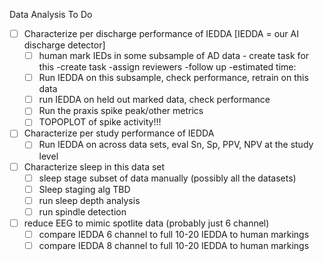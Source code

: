 Data Analysis To Do
- [ ] Characterize per discharge performance of IEDDA [IEDDA = our AI discharge detector]
  - [ ] human mark IEDs in some subsample of AD data - create task for this
    -create task
    -assign reviewers
    -follow up
    -estimated time: 
  - [ ] Run IEDDA on this subsample, check performance, retrain on this data
  - [ ] run IEDDA on held out marked data, check performance
  - [ ] Run the praxis spike peak/other metrics
  - [ ] TOPOPLOT of spike activity!!!
  
- [ ] Characterize per study performance of IEDDA
  - [ ] Run IEDDA on across data sets, eval Sn, Sp, PPV, NPV at the study level
  
- [ ] Characterize sleep in this data set
  - [ ] sleep stage subset of data manually (possibly all the datasets)
  - [ ] Sleep staging alg TBD
  - [ ] run sleep depth analysis
  - [ ] run spindle detection

- [ ] reduce EEG to mimic spotlite data (probably just 6 channel)
  - [ ] compare IEDDA 6 channel to full 10-20 IEDDA to human markings
  - [ ] compare IEDDA 8 channel to full 10-20 IEDDA to human markings
